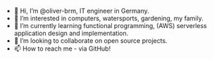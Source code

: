 - 👋 Hi, I’m @oliver-brm, IT engineer in Germany.
- 👀 I’m interested in computers, watersports, gardening, my family.
- 🌱 I’m currently learning functional programming, (AWS) serverless application design and implementation.
- 💞️ I’m looking to collaborate on open source projects.
- 📫 How to reach me - via GitHub!

<!---
oliver-brm/oliver-brm is a ✨ special ✨ repository because its `README.md` (this file) appears on your GitHub profile.
You can click the Preview link to take a look at your changes.
--->
